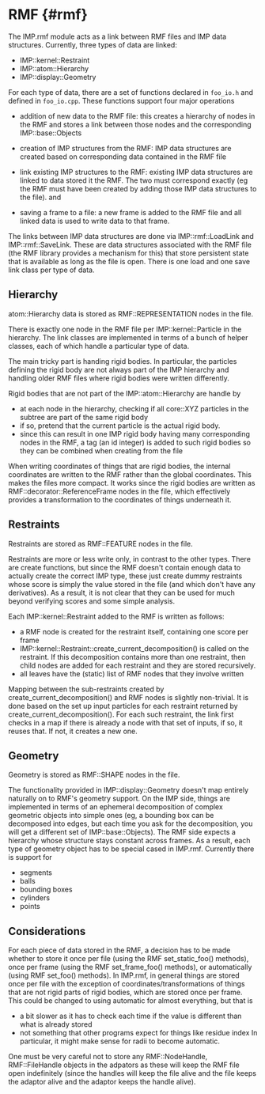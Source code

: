 RMF {#rmf}
===

The IMP.rmf module acts as a link between RMF files and IMP data structures. Currently, three types of data are linked:
- IMP::kernel::Restraint
- IMP::atom::Hierarchy
- IMP::display::Geometry

For each type of data, there are a set of functions declared in `foo_io.h` and defined in `foo_io.cpp`. These functions support four major operations
- addition of new data to the RMF file: this creates a hierarchy of nodes in the RMF and stores a link between those nodes and the corresponding IMP::base::Objects
- creation of IMP structures from the RMF: IMP data structures are created based on corresponding data contained in the RMF file
- link existing IMP structures to the RMF: existing IMP data structures are linked to data stored it the RMF. The two must correspond exactly (eg the RMF must have been created by adding those IMP data structures to the file).
and

- saving a frame to a file: a new frame is added to the RMF file and all linked data is used to write data to that frame.

The links between IMP data structures are done via IMP::rmf::LoadLink and IMP::rmf::SaveLink. These are data structures associated with the RMF file (the RMF library provides a mechanism for this) that store persistent state that is available as long as the file is open. There is one load and one save link class per type of data.

## Hierarchy ##
atom::Hierarchy data is stored as RMF::REPRESENTATION nodes in the file.

There is exactly one node in the RMF file per IMP::kernel::Particle in the hierarchy. The link classes are implemented in terms of a bunch of helper classes, each of which handle a particular type of data.

The main tricky part is handing rigid bodies. In particular, the particles defining the rigid body are not always part of the IMP hierarchy and handling older RMF files where rigid bodies were written differently.

Rigid bodies that are not part of the IMP::atom::Hierarchy are handle by
- at each node in the hierarchy, checking if all core::XYZ particles in the subtree are part of the same rigid body
- if so, pretend that the current particle is the actual rigid body.
- since this can result in one IMP rigid body having many corresponding nodes in the RMF, a tag (an id integer) is added to such rigid bodies so they can be combined when creating from the file

When writing coordinates of things that are rigid bodies, the internal coordinates are written to the RMF rather than the global coordinates. This makes the files more compact. It works since the rigid bodies are written as RMF::decorator::ReferenceFrame nodes in the file, which effectively provides a transformation to the coordinates of things underneath it.

## Restraints ##
Restraints are stored as RMF::FEATURE nodes in the file.

Restraints are more or less write only, in contrast to the other types. There are create functions, but since the RMF doesn't contain enough data to actually create the correct IMP type, these just create dummy restraints whose score is simply the value stored in the file (and which don't have any derivatives). As a result, it is not clear that they can be used for much beyond verifying scores and some simple analysis.

Each IMP::kernel::Restraint added to the RMF is written as follows:
- a RMF node is created for the restraint itself, containing one score per frame
- IMP::kernel::Restraint::create_current_decomposition() is called on the restraint. If this decomposition contains more than one restraint, then child nodes are added for each restraint and they are stored recursively.
- all leaves have the (static) list of RMF nodes that they involve written

Mapping between the sub-restraints created by create_current_decomposition() and RMF nodes is slightly non-trivial. It is done based on the set up input particles for each restraint returned by create_current_decomposition(). For each such restraint, the link first checks in a map if there is already a node with that set of inputs, if so, it reuses that. If not, it creates a new one.

## Geometry ##
Geometry is stored as RMF::SHAPE nodes in the file.

The functionality provided in IMP::display::Geometry doesn't map entirely naturally on to RMF's geometry support. On the IMP side, things are implemented in terms of an ephemeral decomposition of complex geometric objects into simple ones (eg, a bounding box can be decomposed into edges, but each time you ask for the decomposition, you will get a different set of IMP::base::Objects). The RMF side expects a hierarchy whose structure stays constant across frames. As a result, each type of geometry object has to be special cased in IMP.rmf. Currently there is support for
- segments
- balls
- bounding boxes
- cylinders
- points

## Considerations ##
For each piece of data stored in the RMF, a decision has to be made whether to store it once per file (using the RMF set_static_foo() methods), once per frame (using the RMF set_frame_foo() methods), or automatically (using RMF set_foo() methods). In IMP.rmf, in general things are stored once per file with the exception of coordinates/transformations of things that are not rigid parts of rigid bodies, which are stored once per frame. This could be changed to using automatic for almost everything, but that is
- a bit slower as it has to check each time if the value is different than what is already stored
- not something that other programs expect for things like residue index
In particular, it might make sense for radii to become automatic.

One must be very careful not to store any RMF::NodeHandle, RMF::FileHandle objects in the adpators as these will keep the RMF file open indefinitely (since the handles will keep the file alive and the file keeps the adaptor alive and the adaptor keeps the handle alive).
